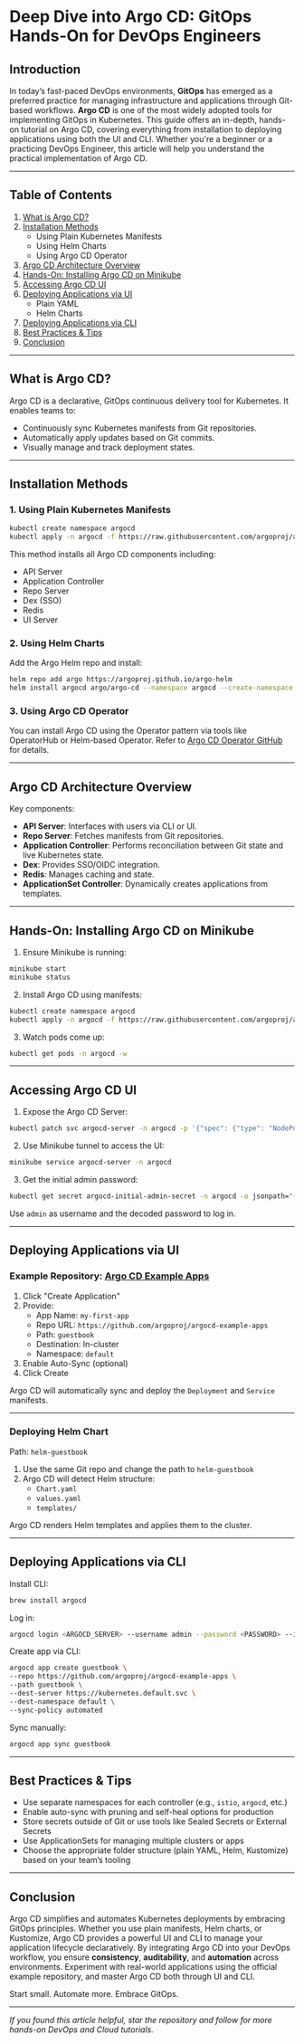 # Deep Dive into Argo CD: GitOps Hands-On for DevOps Engineers

## Introduction

In today’s fast-paced DevOps environments, **GitOps** has emerged as a preferred practice for managing infrastructure and applications through Git-based workflows. **Argo CD** is one of the most widely adopted tools for implementing GitOps in Kubernetes. This guide offers an in-depth, hands-on tutorial on Argo CD, covering everything from installation to deploying applications using both the UI and CLI. Whether you're a beginner or a practicing DevOps Engineer, this article will help you understand the practical implementation of Argo CD.

---

## Table of Contents

1. [What is Argo CD?](#what-is-argo-cd)
2. [Installation Methods](#installation-methods)
   - Using Plain Kubernetes Manifests
   - Using Helm Charts
   - Using Argo CD Operator
3. [Argo CD Architecture Overview](#argo-cd-architecture-overview)
4. [Hands-On: Installing Argo CD on Minikube](#hands-on-installing-argo-cd-on-minikube)
5. [Accessing Argo CD UI](#accessing-argo-cd-ui)
6. [Deploying Applications via UI](#deploying-applications-via-ui)
   - Plain YAML
   - Helm Charts
7. [Deploying Applications via CLI](#deploying-applications-via-cli)
8. [Best Practices & Tips](#best-practices--tips)
9. [Conclusion](#conclusion)

---

## What is Argo CD?

Argo CD is a declarative, GitOps continuous delivery tool for Kubernetes. It enables teams to:

- Continuously sync Kubernetes manifests from Git repositories.
- Automatically apply updates based on Git commits.
- Visually manage and track deployment states.

---

## Installation Methods

### 1. Using Plain Kubernetes Manifests

```bash
kubectl create namespace argocd
kubectl apply -n argocd -f https://raw.githubusercontent.com/argoproj/argo-cd/stable/manifests/install.yaml
```

This method installs all Argo CD components including:
- API Server
- Application Controller
- Repo Server
- Dex (SSO)
- Redis
- UI Server

### 2. Using Helm Charts

Add the Argo Helm repo and install:

```bash
helm repo add argo https://argoproj.github.io/argo-helm
helm install argocd argo/argo-cd --namespace argocd --create-namespace
```

### 3. Using Argo CD Operator

You can install Argo CD using the Operator pattern via tools like OperatorHub or Helm-based Operator. Refer to [Argo CD Operator GitHub](https://github.com/argoproj-labs/argocd-operator) for details.

---

## Argo CD Architecture Overview

Key components:

- **API Server**: Interfaces with users via CLI or UI.
- **Repo Server**: Fetches manifests from Git repositories.
- **Application Controller**: Performs reconciliation between Git state and live Kubernetes state.
- **Dex**: Provides SSO/OIDC integration.
- **Redis**: Manages caching and state.
- **ApplicationSet Controller**: Dynamically creates applications from templates.

---

## Hands-On: Installing Argo CD on Minikube

1. Ensure Minikube is running:

```bash
minikube start
minikube status
```

2. Install Argo CD using manifests:

```bash
kubectl create namespace argocd
kubectl apply -n argocd -f https://raw.githubusercontent.com/argoproj/argo-cd/stable/manifests/install.yaml
```

3. Watch pods come up:

```bash
kubectl get pods -n argocd -w
```

---

## Accessing Argo CD UI

1. Expose the Argo CD Server:

```bash
kubectl patch svc argocd-server -n argocd -p '{"spec": {"type": "NodePort"}}'
```

2. Use Minikube tunnel to access the UI:

```bash
minikube service argocd-server -n argocd
```

3. Get the initial admin password:

```bash
kubectl get secret argocd-initial-admin-secret -n argocd -o jsonpath="{.data.password}" | base64 -d
```

Use `admin` as username and the decoded password to log in.

---

## Deploying Applications via UI

### Example Repository: [Argo CD Example Apps](https://github.com/argoproj/argocd-example-apps)

1. Click "Create Application"
2. Provide:
   - App Name: `my-first-app`
   - Repo URL: `https://github.com/argoproj/argocd-example-apps`
   - Path: `guestbook`
   - Destination: In-cluster
   - Namespace: `default`
3. Enable Auto-Sync (optional)
4. Click Create

Argo CD will automatically sync and deploy the `Deployment` and `Service` manifests.

---

### Deploying Helm Chart

Path: `helm-guestbook`

1. Use the same Git repo and change the path to `helm-guestbook`
2. Argo CD will detect Helm structure:
   - `Chart.yaml`
   - `values.yaml`
   - `templates/`

Argo CD renders Helm templates and applies them to the cluster.

---

## Deploying Applications via CLI

Install CLI:

```bash
brew install argocd
```

Log in:

```bash
argocd login <ARGOCD_SERVER> --username admin --password <PASSWORD> --insecure
```

Create app via CLI:

```bash
argocd app create guestbook \
--repo https://github.com/argoproj/argocd-example-apps \
--path guestbook \
--dest-server https://kubernetes.default.svc \
--dest-namespace default \
--sync-policy automated
```

Sync manually:

```bash
argocd app sync guestbook
```

---

## Best Practices & Tips

- Use separate namespaces for each controller (e.g., `istio`, `argocd`, etc.)
- Enable auto-sync with pruning and self-heal options for production
- Store secrets outside of Git or use tools like Sealed Secrets or External Secrets
- Use ApplicationSets for managing multiple clusters or apps
- Choose the appropriate folder structure (plain YAML, Helm, Kustomize) based on your team’s tooling

---

## Conclusion

Argo CD simplifies and automates Kubernetes deployments by embracing GitOps principles. Whether you use plain manifests, Helm charts, or Kustomize, Argo CD provides a powerful UI and CLI to manage your application lifecycle declaratively. By integrating Argo CD into your DevOps workflow, you ensure **consistency**, **auditability**, and **automation** across environments. Experiment with real-world applications using the official example repository, and master Argo CD both through UI and CLI.

Start small. Automate more. Embrace GitOps.

---

*If you found this article helpful, star the repository and follow for more hands-on DevOps and Cloud tutorials.*
